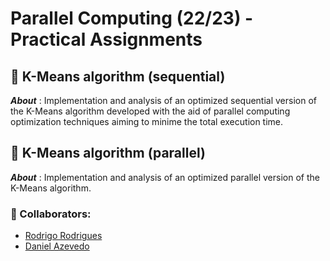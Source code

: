 # Parallel Computing (22/23) - Practical Assignments
## :pushpin: K-Means algorithm (sequential)
***About*** :  Implementation and analysis of an optimized sequential version of the K-Means algorithm
developed with the aid of parallel computing optimization techniques aiming to minime the total execution time.

## :pushpin: K-Means algorithm (parallel)
***About*** :  Implementation and analysis of an optimized parallel version of the K-Means algorithm.



### :handshake: Collaborators:  
- [Rodrigo Rodrigues](https://github.com/webst2r)  
- [Daniel Azevedo](https://github.com/danieltazevedo)  
